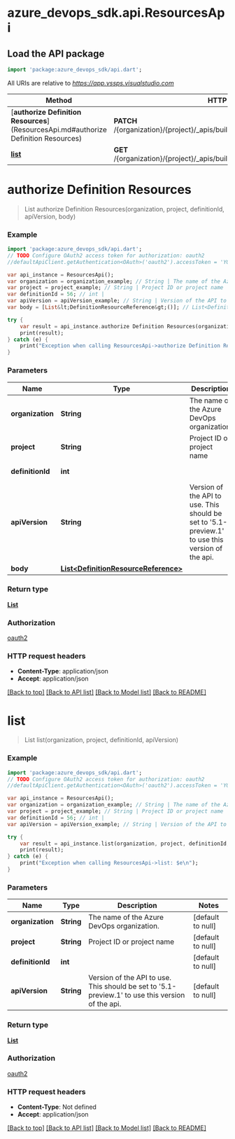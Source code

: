 # azure_devops_sdk.api.ResourcesApi

## Load the API package
```dart
import 'package:azure_devops_sdk/api.dart';
```

All URIs are relative to *https://app.vssps.visualstudio.com*

Method | HTTP request | Description
------------- | ------------- | -------------
[**authorize Definition Resources**](ResourcesApi.md#authorize Definition Resources) | **PATCH** /{organization}/{project}/_apis/build/definitions/{definitionId}/resources | 
[**list**](ResourcesApi.md#list) | **GET** /{organization}/{project}/_apis/build/definitions/{definitionId}/resources | 


# **authorize Definition Resources**
> List<DefinitionResourceReference> authorize Definition Resources(organization, project, definitionId, apiVersion, body)



### Example 
```dart
import 'package:azure_devops_sdk/api.dart';
// TODO Configure OAuth2 access token for authorization: oauth2
//defaultApiClient.getAuthentication<OAuth>('oauth2').accessToken = 'YOUR_ACCESS_TOKEN';

var api_instance = ResourcesApi();
var organization = organization_example; // String | The name of the Azure DevOps organization.
var project = project_example; // String | Project ID or project name
var definitionId = 56; // int | 
var apiVersion = apiVersion_example; // String | Version of the API to use.  This should be set to '5.1-preview.1' to use this version of the api.
var body = [List&lt;DefinitionResourceReference&gt;()]; // List<DefinitionResourceReference> | 

try { 
    var result = api_instance.authorize Definition Resources(organization, project, definitionId, apiVersion, body);
    print(result);
} catch (e) {
    print("Exception when calling ResourcesApi->authorize Definition Resources: $e\n");
}
```

### Parameters

Name | Type | Description  | Notes
------------- | ------------- | ------------- | -------------
 **organization** | **String**| The name of the Azure DevOps organization. | [default to null]
 **project** | **String**| Project ID or project name | [default to null]
 **definitionId** | **int**|  | [default to null]
 **apiVersion** | **String**| Version of the API to use.  This should be set to &#39;5.1-preview.1&#39; to use this version of the api. | [default to null]
 **body** | [**List&lt;DefinitionResourceReference&gt;**](DefinitionResourceReference.md)|  | 

### Return type

[**List<DefinitionResourceReference>**](DefinitionResourceReference.md)

### Authorization

[oauth2](../README.md#oauth2)

### HTTP request headers

 - **Content-Type**: application/json
 - **Accept**: application/json

[[Back to top]](#) [[Back to API list]](../README.md#documentation-for-api-endpoints) [[Back to Model list]](../README.md#documentation-for-models) [[Back to README]](../README.md)

# **list**
> List<DefinitionResourceReference> list(organization, project, definitionId, apiVersion)



### Example 
```dart
import 'package:azure_devops_sdk/api.dart';
// TODO Configure OAuth2 access token for authorization: oauth2
//defaultApiClient.getAuthentication<OAuth>('oauth2').accessToken = 'YOUR_ACCESS_TOKEN';

var api_instance = ResourcesApi();
var organization = organization_example; // String | The name of the Azure DevOps organization.
var project = project_example; // String | Project ID or project name
var definitionId = 56; // int | 
var apiVersion = apiVersion_example; // String | Version of the API to use.  This should be set to '5.1-preview.1' to use this version of the api.

try { 
    var result = api_instance.list(organization, project, definitionId, apiVersion);
    print(result);
} catch (e) {
    print("Exception when calling ResourcesApi->list: $e\n");
}
```

### Parameters

Name | Type | Description  | Notes
------------- | ------------- | ------------- | -------------
 **organization** | **String**| The name of the Azure DevOps organization. | [default to null]
 **project** | **String**| Project ID or project name | [default to null]
 **definitionId** | **int**|  | [default to null]
 **apiVersion** | **String**| Version of the API to use.  This should be set to &#39;5.1-preview.1&#39; to use this version of the api. | [default to null]

### Return type

[**List<DefinitionResourceReference>**](DefinitionResourceReference.md)

### Authorization

[oauth2](../README.md#oauth2)

### HTTP request headers

 - **Content-Type**: Not defined
 - **Accept**: application/json

[[Back to top]](#) [[Back to API list]](../README.md#documentation-for-api-endpoints) [[Back to Model list]](../README.md#documentation-for-models) [[Back to README]](../README.md)


